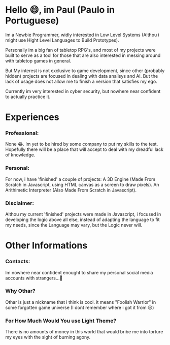 # Hello 😄, im Paul (Paulo in Portuguese)
Im a Newbie Programmer, widly interested in Low Level Systems (Althou i might use Hight Level Languages to Build Prototypes).

Personally im a big fan of tabletop RPG's, and most of my projects were built to serve as a tool for those that are also interested in messing around with tabletop games in general.

But My interest is not exclusive to game development, since other (probably hidden) projects are focused in dealing with data analisys and AI. But the lack of usage does not allow me to finish a version that satisfies my ego.

Currently im very interested in cyber security, but nowhere near confident to actually practice it.

# Experiences

### Professional:
None 😂.
Im yet to be hired by some company to put my skills to the test.
Hopefully there will be a place that will accept to deal with my dreadful lack of knowledge.

### Personal:
For now, i have 'finished' a couple of projects:
A 3D Engine (Made From Scratch in Javascript, using HTML canvas as a screen to draw pixels).
An Arithimetic Interpreter (Also Made From Scratch in Javascript).

### Disclaimer:
Althou my current 'finished' projects were made in Javascript, i focused in developing the logic above all else, instead of adapting the language to fit my needs, since the Language may vary, but the Logic never will.

# Other Informations
### Contacts:
Im nowhere near confident enought to share my personal social media accounts with strangers...🤔

### Why Othar?
Othar is just a nickname that i think is cool. it means "Foolish Warrior" in some forgotten game universe (I dont remember where i got it from 😢)

### For How Much Would You use Light Theme?
There is no amounts of money in this world that would bribe me into torture my eyes with the sight of burning agony.

<!--
**PaulOthar/PaulOthar** is a ✨ _special_ ✨ repository because its `README.md` (this file) appears on your GitHub profile.

Here are some ideas to get you started:

- 🔭 I’m currently working on ...
- 🌱 I’m currently learning ...
- 👯 I’m looking to collaborate on ...
- 🤔 I’m looking for help with ...
- 💬 Ask me about ...
- 📫 How to reach me: ...
- 😄 Pronouns: ...
- ⚡ Fun fact: ...
-->
